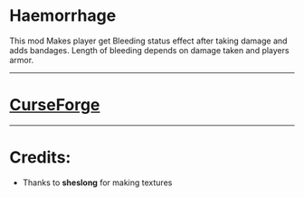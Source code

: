 # Haemorrhage
This mod Makes player get Bleeding status effect after taking damage and adds bandages.
Length of bleeding depends on damage taken and players armor.

------------------------------------------------------------

# [CurseForge](https://www.curseforge.com/minecraft/mc-mods/haemorrhage)

------------------------------------------------------------

# Credits:
* Thanks to **sheslong** for making textures
